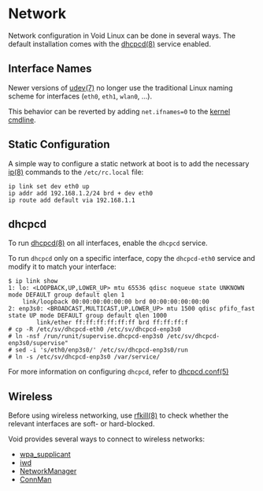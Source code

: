 # Network

Network configuration in Void Linux can be done in several ways. The default
installation comes with the [dhcpcd(8)](https://man.voidlinux.org/dhcpcd.8)
service enabled.

## Interface Names

Newer versions of [udev(7)](https://man.voidlinux.org/udev.7) no longer use the
traditional Linux naming scheme for interfaces (`eth0`, `eth1`, `wlan0`, ...).

This behavior can be reverted by adding `net.ifnames=0` to the [kernel
cmdline](../kernel.md#cmdline).

## Static Configuration

A simple way to configure a static network at boot is to add the necessary
[ip(8)](https://man.voidlinux.org/ip.8) commands to the `/etc/rc.local` file:

```
ip link set dev eth0 up
ip addr add 192.168.1.2/24 brd + dev eth0
ip route add default via 192.168.1.1
```

## dhcpcd

To run [dhcpcd(8)](https://man.voidlinux.org/dhcpcd.8) on all interfaces, enable
the `dhcpcd` service.

To run `dhcpcd` only on a specific interface, copy the `dhcpcd-eth0` service and
modify it to match your interface:

```
$ ip link show
1: lo: <LOOPBACK,UP,LOWER_UP> mtu 65536 qdisc noqueue state UNKNOWN mode DEFAULT group default qlen 1
    link/loopback 00:00:00:00:00:00 brd 00:00:00:00:00:00
2: enp3s0: <BROADCAST,MULTICAST,UP,LOWER_UP> mtu 1500 qdisc pfifo_fast state UP mode DEFAULT group default qlen 1000
        link/ether ff:ff:ff:ff:ff:ff brd ff:ff:ff:f
# cp -R /etc/sv/dhcpcd-eth0 /etc/sv/dhcpcd-enp3s0
# ln -nsf /run/runit/supervise.dhcpcd-enp3s0 /etc/sv/dhcpcd-enp3s0/supervise"
# sed -i 's/eth0/enp3s0/' /etc/sv/dhcpcd-enp3s0/run
# ln -s /etc/sv/dhcpcd-enp3s0 /var/service/
```

For more information on configuring `dhcpcd`, refer to
[dhcpcd.conf(5)](https://man.voidlinux.org/dhcpcd.conf.5)

## Wireless

Before using wireless networking, use
[rfkill(8)](https://man.voidlinux.org/rfkill.8) to check whether the relevant
interfaces are soft- or hard-blocked.

Void provides several ways to connect to wireless networks:

- [wpa_supplicant](./wpa_supplicant.md)
- [iwd](./iwd.md)
- [NetworkManager](./networkmanager.md)
- [ConnMan](./connman.md)
